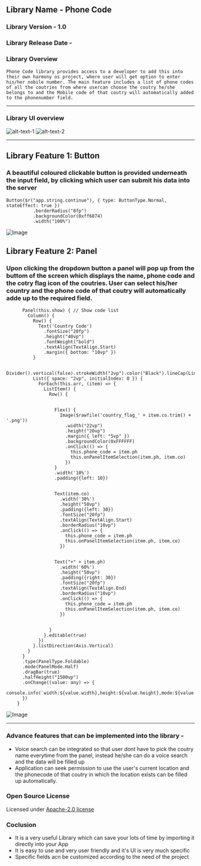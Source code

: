 ## Library Name - Phone Code
### Library Version - 1.0
### Library Release Date - 
### Library Overview  
    Phone Code library provides access to a developer to add this into their own harmony os project, where user will get option to enter his/her nobile number. The main feature includes a list of phone codes of all the coutries from where usercan choose the coutry he/she belongs to and the Mobile code of that coutry will automatically added to the phonenumber field.
---
### Library UI overview 

![alt-text-1](./Images/ss%201.png) ![alt-text-2](./Images/ss%202.png)

---
## Library Feature 1: Button
### A beautiful coloured clickable button is provided underneath the input field, by clicking which user can submit his data into the server    



``` 
Button($r("app.string.continue"), { type: ButtonType.Normal, stateEffect: true })
          .borderRadius("8fp")
          .backgroundColor(0xff6874)
          .width("100%")

```

![Image](./Images/Button.png)

## Library Feature 2: Panel
### Upon clicking the dropdown button a panel will pop up from the buttom of the screen which displays the name, phone code and the cotry flag icon of the coutries. User can select his/her country and the phone code of that coutry will automatically adde up to the required field.

```    
      Panel(this.show) { // Show code list
        Column() {
          Row() {
            Text('Country Code')
              .fontSize("20fp")
              .height("40vp")
              .fontWeight("bold")
              .textAlign(TextAlign.Start)
              .margin({ bottom: "10vp" })
          }

          Divider().vertical(false).strokeWidth("2vp").color("Black").lineCap(LineCapStyle.Round)
          List({ space: "2vp", initialIndex: 0 }) {
            ForEach(this.arr, (item) => {
              ListItem() {
                Row() {


                  Flex() {
                    Image($rawfile('country_flag_' + item.co.trim() + '.png'))
                      .width("22vp")
                      .height("20vp")
                      .margin({ left: "5vp" })
                      .backgroundColor(0xFFFFFF)
                      .onClick(() => {
                        this.phone_code = item.ph
                        this.onPanelItemSelection(item.ph, item.co)
                      })
                  }
                  .width('10%')
                  .padding({left: 10})


                  Text(item.co)
                    .width('30%')
                    .height("50vp")
                    .padding({left: 30})
                    .fontSize("20fp")
                    .textAlign(TextAlign.Start)
                    .borderRadius("10vp")
                    .onClick(() => {
                      this.phone_code = item.ph
                      this.onPanelItemSelection(item.ph, item.co)
                    })


                  Text("+" + item.ph)
                    .width('60%')
                    .height("50vp")
                    .padding({right: 30})
                    .fontSize("20fp")
                    .textAlign(TextAlign.End)
                    .borderRadius("10vp")
                    .onClick(() => {
                      this.phone_code = item.ph
                      this.onPanelItemSelection(item.ph, item.co)
                    })


                }
              }.editable(true)
            })
          }.listDirection(Axis.Vertical)
        }
      }
      .type(PanelType.Foldable)
      .mode(PanelMode.Half)
      .dragBar(true)
      .halfHeight("1500vp")
      .onChange((value: any) => {
        console.info(`width:${value.width},height:${value.height},mode:${value.mode}`)
      })
    }

```

![Image](./Images/Panel.png)

---
### Advance features that can be implemented into the library - 
* Voice search can be integrated so that user dont have to pick the coutry name everytime from the panel, instead he/she can do a voice search and the data will be filled up
* Application can seek permission to use the user's current location and the phonecode of that coutry in which the location exists can be filled up automatically.

### Open Source License
Licensed under [Apache-2.0 license](/LICENSE.txt)

### Coclusion
* It is a very useful Library which can save your lots of time by importing it directly into your App
* It is easy to use and very user friendly and it's UI is very much specific
* Specific fields acn be customized according to the need of the project